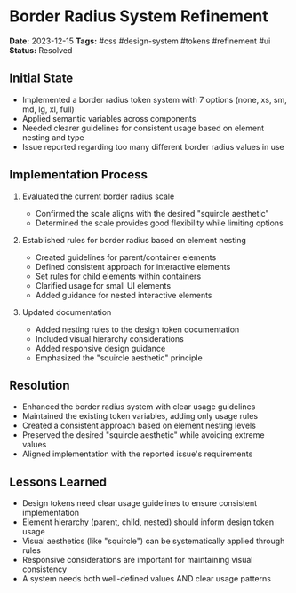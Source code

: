 # Border Radius System Refinement

**Date:** 2023-12-15
**Tags:** #css #design-system #tokens #refinement #ui
**Status:** Resolved

## Initial State
- Implemented a border radius token system with 7 options (none, xs, sm, md, lg, xl, full)
- Applied semantic variables across components
- Needed clearer guidelines for consistent usage based on element nesting and type
- Issue reported regarding too many different border radius values in use

## Implementation Process
1. Evaluated the current border radius scale
   - Confirmed the scale aligns with the desired "squircle aesthetic"
   - Determined the scale provides good flexibility while limiting options

2. Established rules for border radius based on element nesting
   - Created guidelines for parent/container elements
   - Defined consistent approach for interactive elements
   - Set rules for child elements within containers
   - Clarified usage for small UI elements
   - Added guidance for nested interactive elements

3. Updated documentation
   - Added nesting rules to the design token documentation
   - Included visual hierarchy considerations
   - Added responsive design guidance
   - Emphasized the "squircle aesthetic" principle

## Resolution
- Enhanced the border radius system with clear usage guidelines
- Maintained the existing token variables, adding only usage rules
- Created a consistent approach based on element nesting levels
- Preserved the desired "squircle aesthetic" while avoiding extreme values
- Aligned implementation with the reported issue's requirements

## Lessons Learned
- Design tokens need clear usage guidelines to ensure consistent implementation
- Element hierarchy (parent, child, nested) should inform design token usage
- Visual aesthetics (like "squircle") can be systematically applied through rules
- Responsive considerations are important for maintaining visual consistency
- A system needs both well-defined values AND clear usage patterns

